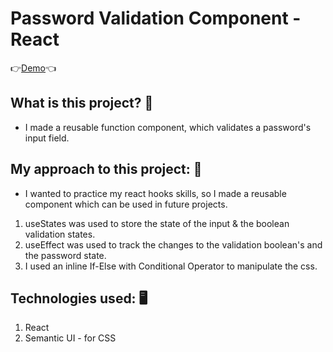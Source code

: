 # Password Validation Component - React 
👉[Demo](https://redwan-react-pw-component.netlify.app/)👈

## What is this project? 🤔
* I made a reusable function component, which validates a password's input field.

## My approach to this project: 🧐
* I wanted to practice my react hooks skills, so I made a reusable component which can be used in future projects.
1. useStates was used to store the state of the input & the boolean validation states.
2. useEffect was used to track the changes to the validation boolean's and the password state.
3. I used an inline If-Else with Conditional Operator to manipulate the css.

## Technologies used: 🖥
1. React
2. Semantic UI - for CSS
